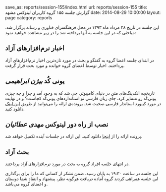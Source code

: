 save_as: reports/session-155/index.html
url: reports/session-155
title: گزارش جلسه ۱۵۵ گروه کاربران لینوکس مشهد
date: 2014-08-29 10:00:00
layout: page
category: reports

این جلسه در تاریخ ۲۸ مرداد ماه ۱۳۹۳ در محل فرهنگسرای فناوری و رسانه برگزار شد. مباحثی که در این جلسه به آنها پرداخته شد را در زیر مشاهده خواهید نمود:
<!--more-->
## اخبار نرم‌افزارهای آزاد

در ابتدای جلسه اعضا گروه به گفتگو و بحث در مورد تازه‌ترین اخبار نرم‌افزارهای آزاد پرداختند. اخبار توسط اعضای گروه خوانده و مورد بحث قرار گرفت.

## یونی کُد  *بیژن ابراهیمی*

تاریخچه انکدینگ‌های متن در دنیای کامپیوتر. چی شد که به وجود آمد و چرا و چه چیزی یونی‌کُد رو متمایز کرد. جای زبان فارسی تو استانداردهای یونی‌کُد کجاست؟ و در نهایت در مورد کیبورد استاندار فارسی صحبت شد. پرونده‌ی ارائه را می‌توانید از طریق [این لینک](http://www.slideshare.net/bijan_/unicode-programming-and-persian-keyboard-layout) دانلود کنید.

## نصب از راه دور لینوکس *مهدی عطائیان*

پرونده ارائه را از [اینجا](https://docs.google.com/file/d/0By6qFTjc3XvFS0wzVG10Z2JzT1E/edit) دانلود کنید. این ارائه در جلسات آینده تکمیل خواهد شد.

## بحث آزاد

در انتهای جلسه افراد گروه به بحث در مورد نرم‌افزارهای آزاد پرداختند.

این جلسه در ساعت ۱۹:۳۰ به پایان رسید. ضمن تشکر از کسانی که ما را برای برگذاری این جلسه همراهی کردند گروه آماده دریافت هرگونه نظر، پیشنهاد و انتقاد شما دوستان و اعضای گروه می‌باشد.
